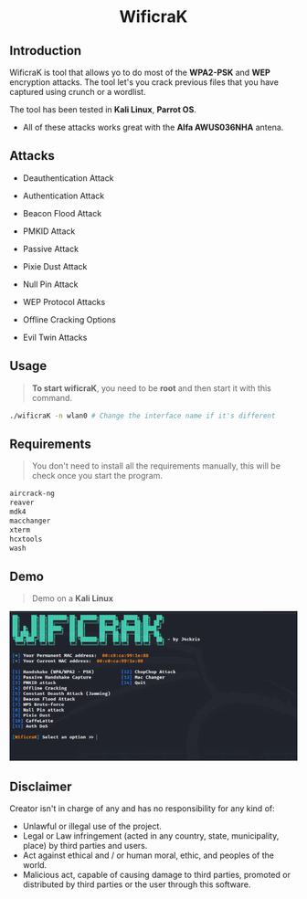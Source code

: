 <p align="center">
  <h1 align="center">WificraK</h1>
</p>

## Introduction

WificraK is tool that allows yo to do most of the **WPA2-PSK** and **WEP** encryption attacks. The tool let's you crack previous files that you have captured using crunch or a wordlist.

The tool has been tested in **Kali Linux**, **Parrot OS**.

- All of these attacks works great with the **Alfa AWUS036NHA** antena.

## Attacks

- Deauthentication Attack

- Authentication Attack

- Beacon Flood Attack

- PMKID Attack

- Passive Attack

- Pixie Dust Attack

- Null Pin Attack

- WEP Protocol Attacks

- Offline Cracking Options

- Evil Twin Attacks


## Usage

> **To start wificraK**, you need to be **root** and then start it with this command.

```sh
./wificraK -n wlan0 # Change the interface name if it's different
```
## Requirements

> You don't need to install all the requirements manually, this will be check once you start the program.

    aircrack-ng
    reaver
    mdk4
    macchanger
    xterm
    hcxtools
    wash

## Demo

> Demo on a **Kali Linux**


![](wificraK_image.png)



## Disclaimer

Creator isn't in charge of any and has no responsibility for any kind of:

- Unlawful or illegal use of the project.
- Legal or Law infringement (acted in any country, state, municipality, place) by third parties and users.
- Act against ethical and / or human moral, ethic, and peoples of the world.
- Malicious act, capable of causing damage to third parties, promoted or distributed by third parties or the user through this software.

